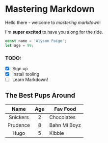 # Mastering Markdown

Hello there - welcome to _mastering markdown_!

I'm **super excited** to have you along for the ride.

```javascript
const name = 'Alyson Paige';
let age = 99;
```

### TODO:
* [x] Sign up
* [x] Install tooling
* [ ] Learn Markdown!

## The Best Pups Around
|   Name   |  Age  |   Fav Food   |
|:--------:|:-----:|--------------|
| Snickers | 2     | Chocolates   |
| Prudence | 8     | Bahn Mi Boyz |
| Hugo     | 5     | Kibble       |